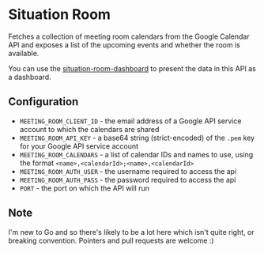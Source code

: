 # Situation Room

Fetches a collection of meeting room calendars from the Google Calendar API and exposes a list of the upcoming events and whether the room is available.

You can use the [situation-room-dashboard](https://github.com/JordanHatch/situation-room-dashboard) to present the data in this API as a dashboard.

## Configuration

* `MEETING_ROOM_CLIENT_ID` - the email address of a Google API service account to which the calendars are shared
* `MEETING_ROOM_API_KEY` - a base64 string (strict-encoded) of the `.pem` key for your Google API service account
* `MEETING_ROOM_CALENDARS` - a list of calendar IDs and names to use, using the format `<name>,<calendarId>;<name>,<calendarId>`
* `MEETING_ROOM_AUTH_USER` - the username required to access the api
* `MEETING_ROOM_AUTH_PASS` - the password required to access the api
* `PORT` - the port on which the API will run

## Note

I'm new to Go and so there's likely to be a lot here which isn't quite right, or breaking convention. Pointers and pull requests are welcome :)
